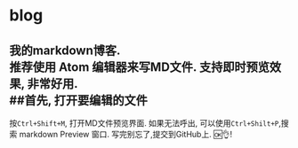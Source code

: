 # blog
  我的markdown博客.<br>
推荐使用 Atom 编辑器来写MD文件. 支持即时预览效果, 非常好用.<br>
##首先, 打开要编辑的文件
----------
按`Ctrl+Shift+M`, 打开MD文件预览界面. 如果无法呼出, 可以使用`Ctrl+Shilt+P`,搜索 markdown Preview 窗口. 写完别忘了,提交到GitHub上. :ok::ok_hand:!
